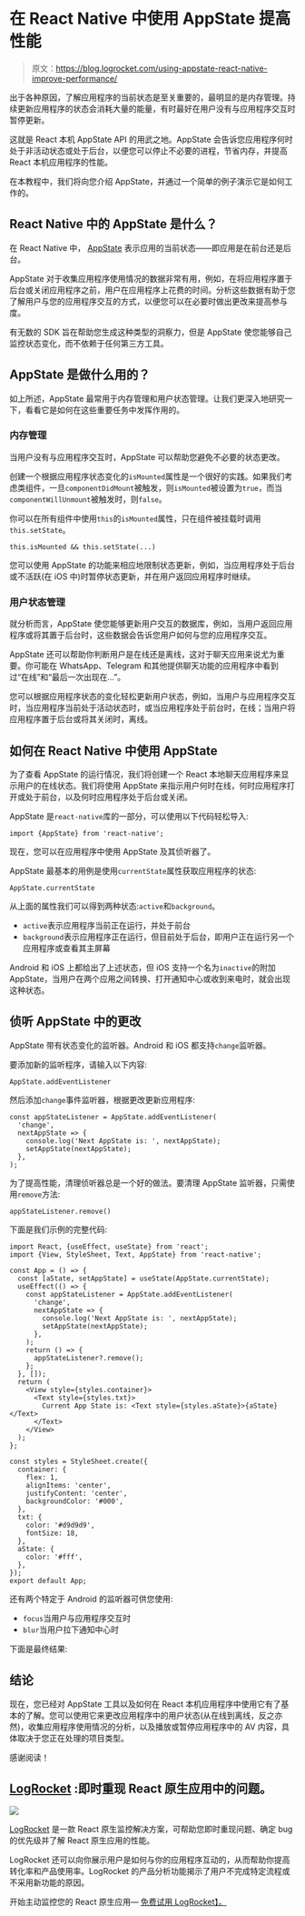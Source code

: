 # 在 React Native 中使用 AppState 提高性能

> 原文：<https://blog.logrocket.com/using-appstate-react-native-improve-performance/>

出于各种原因，了解应用程序的当前状态是至关重要的，最明显的是内存管理。持续更新应用程序的状态会消耗大量的能量，有时最好在用户没有与应用程序交互时暂停更新。

这就是 React 本机 AppState API 的用武之地。AppState 会告诉您应用程序何时处于非活动状态或处于后台，以便您可以停止不必要的进程，节省内存，并提高 React 本机应用程序的性能。

在本教程中，我们将向您介绍 AppState，并通过一个简单的例子演示它是如何工作的。

## React Native 中的 AppState 是什么？

在 React Native 中， [AppState](https://reactnative.dev/docs/appstate) 表示应用的当前状态——即应用是在前台还是后台。

AppState 对于收集应用程序使用情况的数据非常有用，例如，在将应用程序置于后台或关闭应用程序之前，用户在应用程序上花费的时间。分析这些数据有助于您了解用户与您的应用程序交互的方式，以便您可以在必要时做出更改来提高参与度。

有无数的 SDK 旨在帮助您生成这种类型的洞察力，但是 AppState 使您能够自己监控状态变化，而不依赖于任何第三方工具。

## AppState 是做什么用的？

如上所述，AppState 最常用于内存管理和用户状态管理。让我们更深入地研究一下，看看它是如何在这些重要任务中发挥作用的。

### 内存管理

当用户没有与应用程序交互时，AppState 可以帮助您避免不必要的状态更改。

创建一个根据应用程序状态变化的`isMounted`属性是一个很好的实践。如果我们考虑类组件，一旦`componentDidMount`被触发，则`isMounted`被设置为`true`，而当`componentWillUnmount`被触发时，则`false`。

你可以在所有组件中使用`this`的`isMounted`属性，只在组件被挂载时调用`this.setState`。

```
this.isMounted && this.setState(...)

```

您可以使用 AppState 的功能来相应地限制状态更新，例如，当应用程序处于后台或不活跃(在 iOS 中)时暂停状态更新，并在用户返回应用程序时继续。

### 用户状态管理

就分析而言，AppState 使您能够更新用户交互的数据库，例如，当用户返回应用程序或将其置于后台时，这些数据会告诉您用户如何与您的应用程序交互。

AppState 还可以帮助你判断用户是在线还是离线，这对于聊天应用来说尤为重要。你可能在 WhatsApp、Telegram 和其他提供聊天功能的应用程序中看到过“在线”和“最后一次出现在…”。

您可以根据应用程序状态的变化轻松更新用户状态，例如，当用户与应用程序交互时，当应用程序当前处于活动状态时，或当应用程序处于前台时，在线；当用户将应用程序置于后台或将其关闭时，离线。

## 如何在 React Native 中使用 AppState

为了查看 AppState 的运行情况，我们将创建一个 React 本地聊天应用程序来显示用户的在线状态。我们将使用 AppState 来指示用户何时在线，何时应用程序打开或处于前台，以及何时应用程序处于后台或关闭。

AppState 是`react-native`库的一部分，可以使用以下代码轻松导入:

```
import {AppState} from 'react-native';

```

现在，您可以在应用程序中使用 AppState 及其侦听器了。

AppState 最基本的用例是使用`currentState`属性获取应用程序的状态:

```
AppState.currentState

```

从上面的属性我们可以得到两种状态:`active`和`background`。

*   `active`表示应用程序当前正在运行，并处于前台
*   `background`表示应用程序正在运行，但目前处于后台，即用户正在运行另一个应用程序或查看其主屏幕

Android 和 iOS 上都给出了上述状态，但 iOS 支持一个名为`inactive`的附加 AppState，当用户在两个应用之间转换、打开通知中心或收到来电时，就会出现这种状态。

## 侦听 AppState 中的更改

AppState 带有状态变化的监听器。Android 和 iOS 都支持`change`监听器。

要添加新的监听程序，请输入以下内容:

```
AppState.addEventListener

```

然后添加`change`事件监听器，根据更改更新应用程序:

```
const appStateListener = AppState.addEventListener(
  'change',
  nextAppState => {
    console.log('Next AppState is: ', nextAppState);
    setAppState(nextAppState);
  },
);

```

为了提高性能，清理侦听器总是一个好的做法。要清理 AppState 监听器，只需使用`remove`方法:

```
appStateListener.remove()

```

下面是我们示例的完整代码:

```
import React, {useEffect, useState} from 'react';
import {View, StyleSheet, Text, AppState} from 'react-native';

const App = () => {
  const [aState, setAppState] = useState(AppState.currentState);
  useEffect(() => {
    const appStateListener = AppState.addEventListener(
      'change',
      nextAppState => {
        console.log('Next AppState is: ', nextAppState);
        setAppState(nextAppState);
      },
    );
    return () => {
      appStateListener?.remove();
    };
  }, []);
  return (
    <View style={styles.container}>
      <Text style={styles.txt}>
        Current App State is: <Text style={styles.aState}>{aState}</Text>
      </Text>
    </View>
  );
};

const styles = StyleSheet.create({
  container: {
    flex: 1,
    alignItems: 'center',
    justifyContent: 'center',
    backgroundColor: '#000',
  },
  txt: {
    color: '#d9d9d9',
    fontSize: 18,
  },
  aState: {
    color: '#fff',
  },
});
export default App;

```

还有两个特定于 Android 的监听器可供您使用:

*   `focus`当用户与应用程序交互时
*   `blur`当用户拉下通知中心时

下面是最终结果:

## 结论

现在，您已经对 AppState 工具以及如何在 React 本机应用程序中使用它有了基本的了解。您可以使用它来更改应用程序中的用户状态(从在线到离线，反之亦然)，收集应用程序使用情况的分析，以及播放或暂停应用程序中的 AV 内容，具体取决于您正在处理的项目类型。

感谢阅读！

## [LogRocket](https://lp.logrocket.com/blg/react-native-signup) :即时重现 React 原生应用中的问题。

[![](img/110055665562c1e02069b3698e6cc671.png)](https://lp.logrocket.com/blg/react-native-signup)

[LogRocket](https://lp.logrocket.com/blg/react-native-signup) 是一款 React 原生监控解决方案，可帮助您即时重现问题、确定 bug 的优先级并了解 React 原生应用的性能。

LogRocket 还可以向你展示用户是如何与你的应用程序互动的，从而帮助你提高转化率和产品使用率。LogRocket 的产品分析功能揭示了用户不完成特定流程或不采用新功能的原因。

开始主动监控您的 React 原生应用— [免费试用 LogRocket】。](https://lp.logrocket.com/blg/react-native-signup)